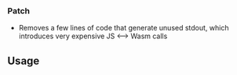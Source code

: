 
### Patch
- Removes a few lines of code that generate unused stdout, which introduces very expensive JS <--> Wasm calls

## Usage
